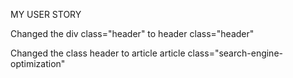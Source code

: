 
MY USER STORY



Changed the div class="header" to  header class="header"

Changed the class header to article 
 article class="search-engine-optimization"
